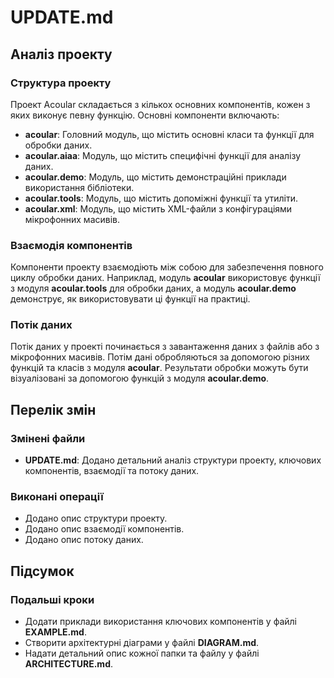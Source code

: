 # UPDATE.md

## Аналіз проекту

### Структура проекту

Проект Acoular складається з кількох основних компонентів, кожен з яких виконує певну функцію. Основні компоненти включають:

- **acoular**: Головний модуль, що містить основні класи та функції для обробки даних.
- **acoular.aiaa**: Модуль, що містить специфічні функції для аналізу даних.
- **acoular.demo**: Модуль, що містить демонстраційні приклади використання бібліотеки.
- **acoular.tools**: Модуль, що містить допоміжні функції та утиліти.
- **acoular.xml**: Модуль, що містить XML-файли з конфігураціями мікрофонних масивів.

### Взаємодія компонентів

Компоненти проекту взаємодіють між собою для забезпечення повного циклу обробки даних. Наприклад, модуль **acoular** використовує функції з модуля **acoular.tools** для обробки даних, а модуль **acoular.demo** демонструє, як використовувати ці функції на практиці.

### Потік даних

Потік даних у проекті починається з завантаження даних з файлів або з мікрофонних масивів. Потім дані обробляються за допомогою різних функцій та класів з модуля **acoular**. Результати обробки можуть бути візуалізовані за допомогою функцій з модуля **acoular.demo**.

## Перелік змін

### Змінені файли

- **UPDATE.md**: Додано детальний аналіз структури проекту, ключових компонентів, взаємодії та потоку даних.

### Виконані операції

- Додано опис структури проекту.
- Додано опис взаємодії компонентів.
- Додано опис потоку даних.

## Підсумок

### Подальші кроки

- Додати приклади використання ключових компонентів у файлі **EXAMPLE.md**.
- Створити архітектурні діаграми у файлі **DIAGRAM.md**.
- Надати детальний опис кожної папки та файлу у файлі **ARCHITECTURE.md**.
